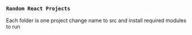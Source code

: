 ### `Random React Projects`  
Each folder is one project change name to src and install required modules to run





